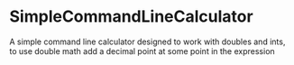 # SimpleCommandLineCalculator
A simple command line calculator designed to work with doubles and ints, to use double math add a decimal point at some point in the expression
